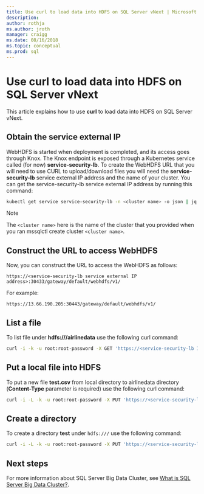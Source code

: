 ```yaml
---
title: Use curl to load data into HDFS on SQL Server vNext | Microsoft Docs
description:
author: rothja
ms.author: jroth
manager: craigg
ms.date: 08/16/2018
ms.topic: conceptual
ms.prod: sql
---
```


# Use curl to load data into HDFS on SQL Server vNext

This article explains how to use **curl** to load data into HDFS on SQL Server vNext.

## Obtain the service external IP

WebHDFS is started when deployment is completed, and its access goes through Knox. The Knox endpoint is exposed through a Kubernetes service called (for now) **service-security-lb**.  To create the WebHDFS URL that you will need to use CURL to upload/download files you will need the **service-security-lb** service external IP address and the name of your cluster. You can get the service-security-lb service external IP address by running this command:

```bash
kubectl get service service-security-lb -n <cluster name> -o json | jq -r .status.loadBalancer.ingress[0].ip
```

> [!NOTE]
> The `<cluster name>` here is the name of the cluster that you provided when you ran mssqlctl create cluster `<cluster name>`.

## Construct the URL to access WebHDFS

Now, you can construct the URL to access the WebHDFS as follows:

`https://<service-security-lb service external IP address>:30433/gateway/default/webhdfs/v1/`

For example:

`https://13.66.190.205:30443/gateway/default/webhdfs/v1/`

## List a file

To list file under **hdfs:///airlinedata** use the following curl command:

```bash
curl -i -k -u root:root-password -X GET 'https://<service-security-lb IP external address>:30443/gateway/default/webhdfs/v1/airlinedata/?op=liststatus'
```

## Put a local file into HDFS

To put a new file **test.csv** from local directory to airlinedata directory (**Content-Type** parameter is required) use the following curl command:

```bash
curl -i -L -k -u root:root-password -X PUT 'https://<service-security-lb IP external address>:30443/gateway/default/webhdfs/v1/airlinedata/test.csv?op=create' -H 'Content-Type: application/octet-stream' -T 'test.csv'
```

## Create a directory

To create a directory **test** under `hdfs:///` use the following command:

```bash
curl -i -L -k -u root:root-password -X PUT 'https://<service-security-lb IP external address>:30443/gateway/default/webhdfs/v1/test?op=MKDIRS'
```

## Next steps

For more information about SQL Server Big Data Cluster, see [What is SQL Server Big Data Cluster?](big-data-cluster-overview.md).